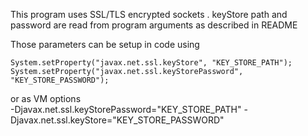 This program uses SSL/TLS encrypted sockets  .
keyStore path and password are read from program arguments as described in README

Those parameters can be setup in code using    

    System.setProperty("javax.net.ssl.keyStore", "KEY_STORE_PATH");
    System.setProperty("javax.net.ssl.keyStorePassword", "KEY_STORE_PASSWORD");
  
or as VM options  
    -Djavax.net.ssl.keyStorePassword="KEY_STORE_PATH" -Djavax.net.ssl.keyStore="KEY_STORE_PASSWORD"


   
   
